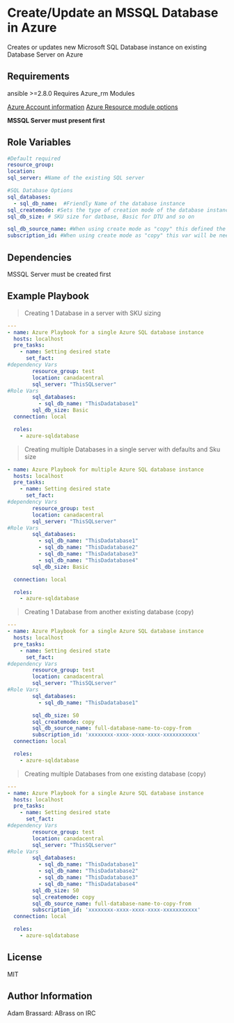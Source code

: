 Create/Update an MSSQL Database in Azure
=========

Creates or updates new Microsoft SQL Database instance on existing Database Server on Azure

Requirements
------------

ansible >=2.8.0
Requires Azure_rm Modules

[Azure Account information]('https://docs.ansible.com/ansible/latest/scenario_guides/guide_azure.html')
[Azure Resource module options]('https://docs.ansible.com/ansible/latest/modules/azure_rm_resource_module.html')


**MSSQL Server must present first**

Role Variables
--------------

```yaml
#Default required
resource_group:
location:
sql_server: #Name of the existing SQL server

#SQL Database Options
sql_databases:
  - sql_db_name:  #Friendly Name of the database instance
sql_createmode: #Sets the type of creation mode of the database instance (ex. default, copy, restore, etc.)
sql_db_size: # SKU size for datbase, Basic for DTU and so on

sql_db_source_name: #When using create mode as "copy" this defined the name of the datebase you are copying from for your new DB
subscription_id: #When using create mode as "copy" this var will be needed for the SOURCE ID
```

Dependencies
------------

MSSQL Server must be created first

Example Playbook
----------------

> Creating 1 Database in a server with SKU sizing

```yaml
---
- name: Azure Playbook for a single Azure SQL database instance
  hosts: localhost
  pre_tasks:
    - name: Setting desired state
      set_fact:
#dependency Vars
        resource_group: test
        location: canadacentral
        sql_server: "ThisSQLserver"
#Role Vars
        sql_databases:
          - sql_db_name: "ThisDadatabase1"
        sql_db_size: Basic
  connection: local

  roles:
    - azure-sqldatabase
```

> Creating multiple Databases in a single server with defaults and Sku size

```yaml
- name: Azure Playbook for multiple Azure SQL database instance
  hosts: localhost
  pre_tasks:
    - name: Setting desired state
      set_fact:
#dependency Vars
        resource_group: test
        location: canadacentral
        sql_server: "ThisSQLserver"
#Role Vars
        sql_databases:
          - sql_db_name: "ThisDadatabase1"
          - sql_db_name: "ThisDadatabase2"
          - sql_db_name: "ThisDadatabase3"
          - sql_db_name: "ThisDadatabase4"
        sql_db_size: Basic

  connection: local

  roles:
    - azure-sqldatabase
```

> Creating 1 Database from another existing database (copy)

```yaml
---
- name: Azure Playbook for a single Azure SQL database instance
  hosts: localhost
  pre_tasks:
    - name: Setting desired state
      set_fact:
#dependency Vars
        resource_group: test
        location: canadacentral
        sql_server: "ThisSQLserver"
#Role Vars
        sql_databases:
          - sql_db_name: "ThisDadatabase1"

        sql_db_size: S0
        sql_createmode: copy
        sql_db_source_name: full-database-name-to-copy-from
        subscription_id: 'xxxxxxxx-xxxx-xxxx-xxxx-xxxxxxxxxxx'
  connection: local

  roles:
    - azure-sqldatabase
```

> Creating multiple Databases from one existing database (copy)

```yaml
---
- name: Azure Playbook for a single Azure SQL database instance
  hosts: localhost
  pre_tasks:
    - name: Setting desired state
      set_fact:
#dependency Vars
        resource_group: test
        location: canadacentral
        sql_server: "ThisSQLserver"
#Role Vars
        sql_databases:
          - sql_db_name: "ThisDadatabase1"
          - sql_db_name: "ThisDadatabase2"
          - sql_db_name: "ThisDadatabase3"
          - sql_db_name: "ThisDadatabase4"
        sql_db_size: S0
        sql_createmode: copy
        sql_db_source_name: full-database-name-to-copy-from
        subscription_id: 'xxxxxxxx-xxxx-xxxx-xxxx-xxxxxxxxxxx'
  connection: local

  roles:
    - azure-sqldatabase
```

License
-------

MIT

Author Information
------------------

Adam Brassard: ABrass on IRC